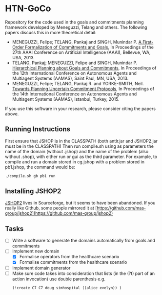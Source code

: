 # HTN-GoCo

Repository for the code used in the goals and commitments planning framework developed by Meneguzzi, Telang and others. 
The following papers discuss this in more theoretical detail:
- MENEGUZZI, Felipe; TELANG, Pankaj and SINGH, Munindar P. [A First-Order Formalization of Commitments and Goals](http://www.aaai.org/ocs/index.php/AAAI/AAAI13/paper/view/6371/7241), In Proceedings of the 27th AAAI Conference on Artificial Intelligence (AAAI), Bellevue, WA, USA, 2013. 
- TELANG, Pankaj; MENEGUZZI, Felipe and SINGH, Munindar P. [Hierarchical Planning about Goals and Commitments](http://www.csc.ncsu.edu/faculty/mpsingh/papers/mas/AAMAS-13-HTN.pdf), In Proceedings of the 12th International Conference on Autonomous Agents and Multiagent Systems (AAMAS), Saint Paul, MN, USA, 2013. 
- MENEGUZZI, Felipe; TELANG, Pankaj R. and YORKE-SMITH, Neil. [Towards Planning Uncertain Commitment Protocols](http://www.aamas2015.com/en/AAMAS_2015_USB/aamas/p1681.pdf), In Proceedings of the 14th International Conference on Autonomous Agents and Multiagent Systems (AAMAS), Istanbul, Turkey, 2015. 

If you use this software in your research, please consider citing the papers above.

## Running Instructions
First ensure that JSHOP is in the CLASSPATH (both antlr.jar and JSHOP2.jar must be in the CLASSPATH)
Then run compile.sh using as parameters the name of the domain (without .jshop) and the name of the problem (also without .shop), with either run or gui as the third parameter.
For example, to compile and run a domain stored in cg.jshop with a problem stored in pb1.jshop, the command would be:

```bash
./compile.sh gb pb1 run
```

## Installing JSHOP2
[JSHOP2](https://sourceforge.net/projects/shop/files/JSHOP2/) lives in Sourceforge, but it seems to have been abandoned. If you really like Github, some people mirrored it at [https://github.com/mas-group/jshop2](https://github.com/mas-group/jshop2)

## Tasks
- [ ] Write a software to generate the domains automatically from goals and commitments
- [ ] Implement new domain
	- [x] Formalise operators from the healthcare scenario
	- [x] Formalise commitments from the healthcare scenario
- [ ] Implement domain generator
- [ ] Make sure code takes into consideration that lists (in the (?t) part of an action invocation) use double parenthesis e.g.
   ```LISP
   (!create C7 C7 doug simhospital ((alice evelyn)) )
   ```
